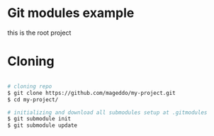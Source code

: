 # Git modules example

this is the root project

# Cloning

```bash

# cloning repo
$ git clone https://github.com/mageddo/my-project.git
$ cd my-project/

# initializing and download all submodules setup at .gitmodules
$ git submodule init
$ git submodule update

```